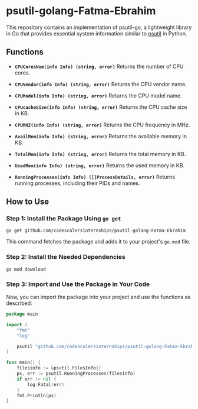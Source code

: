 # psutil-golang-Fatma-Ebrahim

This repository contains an implementation of psutil-go, a lightweight library in Go that provides essential system information similar to [psutil](https://github.com/giampaolo/psutil) in Python.

## Functions

- **`CPUCoresNum(info Info) (string, error)`**
  Returns the number of CPU cores.

- **`CPUVendor(info Info) (string, error)`**
  Returns the CPU vendor name.

- **`CPUModel(info Info) (string, error)`**
  Returns the CPU model name.

- **`CPUcacheSize(info Info) (string, error)`**
  Returns the CPU cache size in KB.

- **`CPUMHZ(info Info) (string, error)`**
  Returns the CPU frequency in MHz.

- **`AvailMem(info Info) (string, error)`**
  Returns the available memory in KB.

- **`TotalMem(info Info) (string, error)`**
  Returns the total memory in KB.

- **`UsedMem(info Info) (string, error)`**
  Returns the used memory in KB.

- **`RunningProcesses(info Info) ([]ProcessDetails, error)`**
  Returns running processes, including their PIDs and names.

## How to Use

### Step 1: Install the Package Using `go get`

```shell
go get github.com/codescalersinternships/psutil-golang-Fatma-Ebrahim
```

This command fetches the package and adds it to your project's `go.mod` file.

### Step 2: Install the Needed Dependencies

```shell
go mod download
```

### Step 3: Import and Use the Package in Your Code

Now, you can import the package into your project and use the functions as described:

```go
package main

import (
	"fmt"
	"log"

	psutil "github.com/codescalersinternships/psutil-golang-Fatma-Ebrahim/pkg"
)

func main() {
	filesinfo := &psutil.FilesInfo{}
	ps, err := psutil.RunningProcesses(filesinfo)
	if err != nil {
		log.Fatal(err)
	}
	fmt.Println(ps)
}
```
